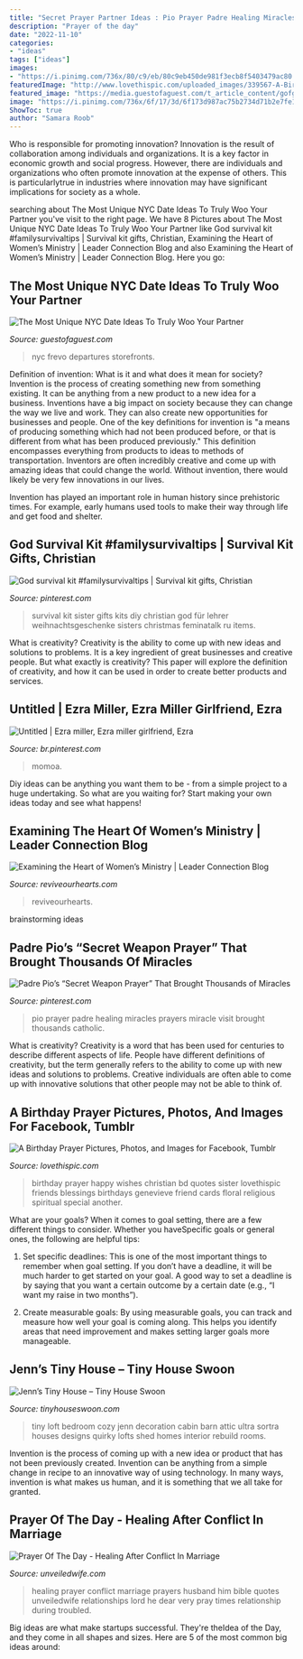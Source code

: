 ```yaml
---
title: "Secret Prayer Partner Ideas : Pio Prayer Padre Healing Miracles Prayers Miracle Visit Brought Thousands Catholic"
description: "Prayer of the day"
date: "2022-11-10"
categories:
- "ideas"
tags: ["ideas"]
images:
- "https://i.pinimg.com/736x/80/c9/eb/80c9eb450de981f3ecb8f5403479ac80.jpg"
featuredImage: "http://www.lovethispic.com/uploaded_images/339567-A-Birthday-Prayer.jpg"
featured_image: "https://media.guestofaguest.com/t_article_content/gofg-media/2020/01/1/53134/frevo-entrance-frevo0619.jpg"
image: "https://i.pinimg.com/736x/6f/17/3d/6f173d987ac75b2734d71b2e7fe1c8d1.jpg"
ShowToc: true
author: "Samara Roob"
---
```



Who is responsible for promoting innovation?
Innovation is the result of collaboration among individuals and organizations. It is a key factor in economic growth and social progress. However, there are individuals and organizations who often promote innovation at the expense of others. This is particularlytrue in industries where innovation may have significant implications for society as a whole.

	

		
searching about The Most Unique NYC Date Ideas To Truly Woo Your Partner you've visit to the right page. We have 8 Pictures about The Most Unique NYC Date Ideas To Truly Woo Your Partner like God survival kit #familysurvivaltips | Survival kit gifts, Christian, Examining the Heart of Women’s Ministry | Leader Connection Blog and also Examining the Heart of Women’s Ministry | Leader Connection Blog. Here you go:
		
    
## The Most Unique NYC Date Ideas To Truly Woo Your Partner

<img loading=lazy src="https://media.guestofaguest.com/t_article_content/gofg-media/2020/01/1/53134/frevo-entrance-frevo0619.jpg" onerror="this.onerror=null;this.src='https://tse3.mm.bing.net/th?id=OIP.fVTruDPtvKs4FbtJ4w9AgwHaE8&amp;pid=15.1';" alt="The Most Unique NYC Date Ideas To Truly Woo Your Partner">

_Source: guestofaguest.com_

>nyc frevo departures storefronts. 

	

Definition of invention: What is it and what does it mean for society?
Invention is the process of creating something new from something existing. It can be anything from a new product to a new idea for a business. Inventions have a big impact on society because they can change the way we live and work. They can also create new opportunities for businesses and people.
One of the key definitions for invention is "a means of producing something which had not been produced before, or that is different from what has been produced previously." This definition encompasses everything from products to ideas to methods of transportation. Inventors are often incredibly creative and come up with amazing ideas that could change the world. Without invention, there would likely be very few innovations in our lives.

Invention has played an important role in human history since prehistoric times. For example, early humans used tools to make their way through life and get food and shelter.

    
## God Survival Kit #familysurvivaltips | Survival Kit Gifts, Christian

<img loading=lazy src="https://i.pinimg.com/736x/80/c9/eb/80c9eb450de981f3ecb8f5403479ac80.jpg" onerror="this.onerror=null;this.src='https://tse3.mm.bing.net/th?id=OIP.tv1wmLGIY91_jOTqC6m3gwAAAA&amp;pid=15.1';" alt="God survival kit #familysurvivaltips | Survival kit gifts, Christian">

_Source: pinterest.com_

>survival kit sister gifts kits diy christian god für lehrer weihnachtsgeschenke sisters christmas feminatalk ru items. 

	

What is creativity?
Creativity is the ability to come up with new ideas and solutions to problems. It is a key ingredient of great businesses and creative people. But what exactly is creativity? This paper will explore the definition of creativity, and how it can be used in order to create better products and services.

    
## Untitled | Ezra Miller, Ezra Miller Girlfriend, Ezra

<img loading=lazy src="https://i.pinimg.com/736x/6f/17/3d/6f173d987ac75b2734d71b2e7fe1c8d1.jpg" onerror="this.onerror=null;this.src='https://tse1.mm.bing.net/th?id=OIP.-RwADzSl4BNJHRu845jMGQAAAA&amp;pid=15.1';" alt="Untitled | Ezra miller, Ezra miller girlfriend, Ezra">

_Source: br.pinterest.com_

>momoa. 

	

Diy ideas can be anything you want them to be - from a simple project to a huge undertaking. So what are you waiting for? Start making your own ideas today and see what happens!

    
## Examining The Heart Of Women’s Ministry | Leader Connection Blog

<img loading=lazy src="https://www.reviveourhearts.com/media/filer_public/ad/e7/ade7bf98-7798-43da-ae1c-eb3dde2d2b97/170821-aal.png" onerror="this.onerror=null;this.src='https://tse3.mm.bing.net/th?id=OIP.2IuEmvzqT-MVKFlwe2oeLwHaDt&amp;pid=15.1';" alt="Examining the Heart of Women’s Ministry | Leader Connection Blog">

_Source: reviveourhearts.com_

>reviveourhearts. 

	
 brainstorming ideas 
    
## Padre Pio’s “Secret Weapon Prayer” That Brought Thousands Of Miracles

<img loading=lazy src="https://i.pinimg.com/736x/c8/39/04/c83904331fd17dc6306bba68f480acf2.jpg" onerror="this.onerror=null;this.src='https://tse3.mm.bing.net/th?id=OIP.VrKzr6EmFJkpRqPtOpgdhwHaLH&amp;pid=15.1';" alt="Padre Pio’s “Secret Weapon Prayer” That Brought Thousands of Miracles">

_Source: pinterest.com_

>pio prayer padre healing miracles prayers miracle visit brought thousands catholic. 

	

What is creativity?
Creativity is a word that has been used for centuries to describe different aspects of life. People have different definitions of creativity, but the term generally refers to the ability to come up with new ideas and solutions to problems. Creative individuals are often able to come up with innovative solutions that other people may not be able to think of.

    
## A Birthday Prayer Pictures, Photos, And Images For Facebook, Tumblr

<img loading=lazy src="http://www.lovethispic.com/uploaded_images/339567-A-Birthday-Prayer.jpg" onerror="this.onerror=null;this.src='https://tse3.mm.bing.net/th?id=OIP.8VC6uJk3VS6zq0bQAxb8uAAAAA&amp;pid=15.1';" alt="A Birthday Prayer Pictures, Photos, and Images for Facebook, Tumblr">

_Source: lovethispic.com_

>birthday prayer happy wishes christian bd quotes sister lovethispic friends blessings birthdays genevieve friend cards floral religious spiritual special another. 

	

What are your goals?
When it comes to goal setting, there are a few different things to consider. Whether you haveSpecific goals or general ones, the following are helpful tips:
1. Set specific deadlines: This is one of the most important things to remember when goal setting. If you don’t have a deadline, it will be much harder to get started on your goal. A good way to set a deadline is by saying that you want a certain outcome by a certain date (e.g., “I want my raise in two months”).

2. Create measurable goals: By using measurable goals, you can track and measure how well your goal is coming along. This helps you identify areas that need improvement and makes setting larger goals more manageable.

    
## Jenn’s Tiny House – Tiny House Swoon

<img loading=lazy src="http://tinyhouseswoon.com/wp-content/uploads/2013/05/jenn-tiny-house-8.jpg" onerror="this.onerror=null;this.src='https://tse3.mm.bing.net/th?id=OIP.w_c6Yw2I3T9jULyZHnjlJwHaJ4&amp;pid=15.1';" alt="Jenn’s Tiny House – Tiny House Swoon">

_Source: tinyhouseswoon.com_

>tiny loft bedroom cozy jenn decoration cabin barn attic ultra sortra houses designs quirky lofts shed homes interior rebuild rooms. 

	

Invention is the process of coming up with a new idea or product that has not been previously created. Invention can be anything from a simple change in recipe to an innovative way of using technology. In many ways, invention is what makes us human, and it is something that we all take for granted.

    
## Prayer Of The Day - Healing After Conflict In Marriage

<img loading=lazy src="https://unveiledwife.com/wp-content/uploads/2013/05/conflict1.jpg" onerror="this.onerror=null;this.src='https://tse4.mm.bing.net/th?id=OIP.5VU_B1iZumgadRD47MIzUwAAAA&amp;pid=15.1';" alt="Prayer Of The Day - Healing After Conflict In Marriage">

_Source: unveiledwife.com_

>healing prayer conflict marriage prayers husband him bible quotes unveiledwife relationships lord he dear very pray times relationship during troubled. 

	

Big ideas are what make startups successful. They're theIdea of the Day, and they come in all shapes and sizes. Here are 5 of the most common big ideas around:

